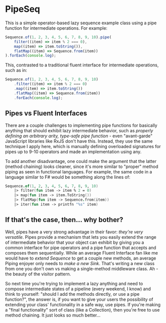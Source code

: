 # PipeSeq
This is a simple operator-based lazy sequence example class using a pipe function for intermediate operations. For example:
```ts
Sequence.of(1, 2, 3, 4, 5, 6, 7, 8, 9, 10).pipe(
    filter((item) => item % 2 === 0),
    map((item) => item.toString()),
    flatMap((item) => Sequence.from(item))
).forEach(console.log);
```
This, contrasted to a traditional fluent interface for intermediate operations, such as in:
```ts
Sequence.of(1, 2, 3, 4, 5, 6, 7, 8, 9, 10)
    .filter((item) => item % 2 === 0)
    .map((item) => item.toString())
    .flatMap((item) => Sequence.from(item))
    .forEach(console.log);
```
## Pipes vs Fluent Interfaces
There are a couple challenges to implementing pipe functions for basically anything that should exhibit lazy intermediate behavior, such as _properly defining an arbitrary arity, type-safe pipe function_ - even "avant-garde" JavaScript libraries like RxJS don't have this. Instead, they use the same technique I apply here, which is manually defining overloaded signatures for pipes up to 9-10 operators and made an implementation using any.

To add another disadvantage, one could make the argument that the latter (method chaining) looks cleaner, since it's more similar to "proper" method piping as seen in functional languages. For example, the same code in a language similar to F# would be something along the lines of:
```fsharp
Sequence.of(1, 2, 3, 4, 5, 6, 7, 8, 9, 10)
    |> filter(fun item -> item % 2 = 0)
    |> map(fun item -> item.ToString())
    |> flatMap(fun item -> Sequence.from(item))
    |> iter(fun item -> printfn "%s" item)
```

## If that's the case, then... why bother? 
Well, pipes have a very strong advantage in their favor: _they're very versatile_. Pipes provide a mechanism that lets you easily extend the range of intermediate behavior that your object can exhibit by giving you a common interface for pipe operators and a pipe function that accepts and composes them sequentially. While an average Fluent Interface fan like me would have to _extend Sequence_ to get a couple new methods, an average Piping enjoyer only needs to _make a new Sink_. That's writing a new class from one you don't own vs making a single-method middleware class. Ah - the beauty of the visitor pattern.

So next time you're trying to implement a lazy anything and need to compose intermediate states of a pipeline (every weekend, I know) and think to yourself: "should I add the methods directly, or use a pipe function?", the answer is, if you want to give your users the possibility of extending your class' functionality in a safe way, use pipes. If you're making a "final functionality" sort of class (like a Collection), then you're free to use method chaining. It just looks so much better...
